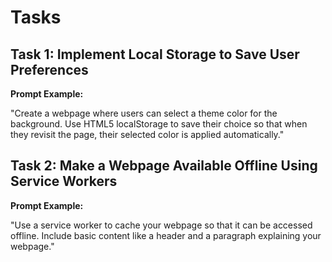# Tasks

## Task 1: Implement Local Storage to Save User Preferences

**Prompt Example:**

"Create a webpage where users can select a theme color for the background. Use HTML5 localStorage to save their choice
so that when they revisit the page, their selected color is applied automatically."

## Task 2: Make a Webpage Available Offline Using Service Workers

**Prompt Example:**

"Use a service worker to cache your webpage so that it can be accessed offline. Include basic content like a header and
a paragraph explaining your webpage."